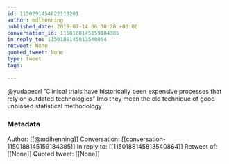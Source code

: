 ```yaml
---
id: 1150291454822113281
author: mdlhenning
published_date: 2019-07-14 06:30:28 +00:00
conversation_id: 1150188145159184385
in_reply_to: 1150188145813540864
retweet: None
quoted_tweet: None
type: tweet
tags:

---
```


@yudapearl ”Clinical trials have historically been expensive processes that rely on outdated technologies” Imo they mean the old technique of good unbiased statistical methodology

### Metadata

Author: [[@mdlhenning]]
Conversation: [[conversation-1150188145159184385]]
In reply to: [[1150188145813540864]]
Retweet of: [[None]]
Quoted tweet: [[None]]
